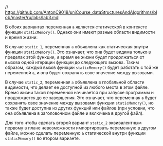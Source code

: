 // https://github.com/AntonC9018/uniCourse_dataStructuresAndAlgorithms/blob/master/ru/labs/lab3.md

В обоих вариантах переменная `a` является статической в контексте функции `staticMemory()`. Однако они имеют разные области видимости и время жизни:

В случае `static_1`, переменная `a` объявлена как статическая внутри функции `staticMemory()`. Это означает, что она будет видима только в пределах этой функции, и время ее жизни будет продолжаться от вызова одной итерации функции до следующего вызова. Таким образом, каждый вызов функции `staticMemory()` будет работать с той же переменной `a`, и она будет сохранять свое значение между вызовами.

В случае `static_2`, переменная `a` объявлена в глобальной области видимости, что делает ее доступной из любого места в этом файле. Время жизни такой переменной начинается при запуске программы и продолжается до ее завершения. Это означает, что переменная `a` будет сохранять свое значение между вызовами функции `staticMemory()`, но также будет доступна из других функций или файлов (при условии, что она объявлена в заголовочном файле и включена в другой файл).

Для того чтобы сделать второй вариант `static_2` эквивалентным первому в плане невозможности импортировать переменную в другом файле, можно сделать переменную `a` статической внутри функции `staticMemory()` во втором варианте.

